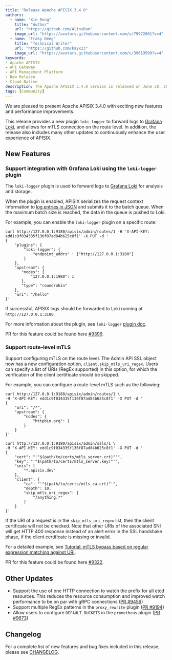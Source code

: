 ```yaml
---
title: "Release Apache APISIX 3.4.0"
authors:
  - name: "Xin Rong"
    title: "Author"
    url: "https://github.com/AlinsRan"
    image_url: "https://avatars.githubusercontent.com/u/79972061?v=4"
  - name: "Traky Deng"
    title: "Technical Writer"
    url: "https://github.com/kayx23"
    image_url: "https://avatars.githubusercontent.com/u/39619599?v=4"
keywords:
- Apache APISIX
- API Gateway
- API Management Platform
- New Release
- Cloud Native
description: The Apache APISIX 3.4.0 version is released on June 30, 2023. This version adds a new plugin for Grafana Loki, allows for mTLS connection on the route level, and made performance optimization to continuously enhance the user experience of APISIX.
tags: [Community]
---
```


We are pleased to present Apache APISIX 3.4.0 with exciting new features and performance improvements.

<!--truncate-->

This release provides a new plugin `loki-logger` to forward logs to [Grafana Loki](https://grafana.com/oss/loki/), and allows for mTLS connection on the route level. In addition, the release also includes many other updates to continuously enhance the user experience of APISIX.

## New Features

### Support integration with Grafana Loki using the `loki-logger` plugin

The `loki-logger` plugin is used to forward logs to [Grafana Loki](https://grafana.com/oss/loki/) for analysis and storage.

When the plugin is enabled, APISIX serializes the request context information to [log entries in JSON](https://grafana.com/docs/loki/latest/api/#push-log-entries-to-loki) and submits it to the batch queue. When the maximum batch size is reached, the data in the queue is pushed to Loki.

For example, you can enable the `loki-logger` plugin on a specific route:

```shell
curl http://127.0.0.1:9180/apisix/admin/routes/1 -H 'X-API-KEY: edd1c9f034335f136f87ad84b625c8f1' -X PUT -d '
{
    "plugins": {
        "loki-logger": {
            "endpoint_addrs" : ["http://127.0.0.1:3100"]
        }
    },
    "upstream": {
       "nodes": {
           "127.0.0.1:1980": 1
       },
       "type": "roundrobin"
    },
    "uri": "/hello"
}'
```

If successful, APISIX logs should be forwarded to Loki running at `http://127.0.0.1:3100`.

For more information about the plugin, see `loki-logger` [plugin doc](https://github.com/apache/apisix/blob/release/3.4/docs/en/latest/plugins/loki-logger.md).

PR for this feature could be found here [#9399](https://github.com/apache/apisix/pull/9399).

### Support route-level mTLS

Support configuring mTLS on the route level. The Admin API SSL object now has a new configuration option, `client.skip_mtls_uri_regex`. Users can specify a list of URIs (RegEx supported) in this option, for which the verification of the client certificate should be skipped.

For example, you can configure a route-level mTLS such as the following:

```shell
curl http://127.0.0.1:9180/apisix/admin/routes/1 \
-H 'X-API-KEY: edd1c9f034335f136f87ad84b625c8f1' -X PUT -d '
{
    "uri": "/*",
    "upstream": {
        "nodes": {
            "httpbin.org": 1
        }
    }
}'
```

```shell
curl http://127.0.0.1:9180/apisix/admin/ssls/1 \
-H 'X-API-KEY: edd1c9f034335f136f87ad84b625c8f1' -X PUT -d '
{
    "cert": "'"$(path/to/certs/mtls_server.crt)"'",
    "key": "'"$(path/to/certs/mtls_server.key)"'",
    "snis": [
        "*.apisix.dev"
    ],
    "client": {
        "ca": "'"$(path/to/certs/mtls_ca.crt)"'",
        "depth": 10,
        "skip_mtls_uri_regex": [
            "/anything.*"
        ]
    }
}'
```

If the URI of a request is in the `skip_mtls_uri_regex` list, then the client certificate will not be checked. Note that other URIs of the associated SNI will get HTTP 400 response instead of an alert error in the SSL handshake phase, if the client certificate is missing or invalid. 

For a detailed example, see [Tutorial: mTLS bypass based on regular expression matching against URI](https://github.com/apache/apisix/blob/release/3.4/docs/en/latest/tutorials/client-to-apisix-mtls.md#mtls-bypass-based-on-regular-expression-matching-against-uri).

PR for this feature could be found here [#9322](https://github.com/apache/apisix/pull/9322).

## Other Updates

* Support the use of one HTTP connection to watch the prefix for all etcd resources. This reduces the resource consumption and improved watch performance to be on par with gRPC connections ([PR #9456](https://github.com/apache/apisix/pull/9456))
* Support multiple RegEx patterns in the `proxy_rewrite` plugin ([PR #9194](https://github.com/apache/apisix/pull/9194))
* Allow users to configure `DEFAULT_BUCKETS` in the `prometheus` plugin ([PR #9673](https://github.com/apache/apisix/pull/9673))

## Changelog

For a complete list of new features and bug fixes included in this release, please see [CHANGELOG](https://github.com/apache/apisix/blob/master/CHANGELOG.md).
